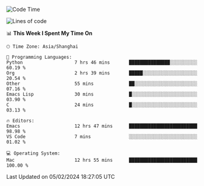 <!--START_SECTION:waka-->
![Code Time](http://img.shields.io/badge/Code%20Time-1%2C791%20hrs%2054%20mins-blue)

![Lines of code](https://img.shields.io/badge/From%20Hello%20World%20I%27ve%20Written-288.0%20thousand%20lines%20of%20code-blue)

📊 **This Week I Spent My Time On** 

```text
🕑︎ Time Zone: Asia/Shanghai

💬 Programming Languages: 
Python                   7 hrs 46 mins       ███████████████░░░░░░░░░░   60.19 % 
Org                      2 hrs 39 mins       █████░░░░░░░░░░░░░░░░░░░░   20.54 % 
Other                    55 mins             ██░░░░░░░░░░░░░░░░░░░░░░░   07.16 % 
Emacs Lisp               30 mins             █░░░░░░░░░░░░░░░░░░░░░░░░   03.90 % 
C                        24 mins             █░░░░░░░░░░░░░░░░░░░░░░░░   03.13 % 

🔥 Editors: 
Emacs                    12 hrs 47 mins      █████████████████████████   98.98 % 
VS Code                  7 mins              ░░░░░░░░░░░░░░░░░░░░░░░░░   01.02 % 

💻 Operating System: 
Mac                      12 hrs 55 mins      █████████████████████████   100.00 % 
```


 Last Updated on 05/02/2024 18:27:05 UTC
<!--END_SECTION:waka-->
